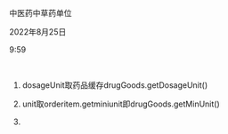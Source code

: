 中医药中草药单位

2022年8月25日

9:59

 

1.  dosageUnit取药品缓存drugGoods.getDosageUnit()

2.  unit取orderitem.getminiunit即drugGoods.getMinUnit()

3.   
